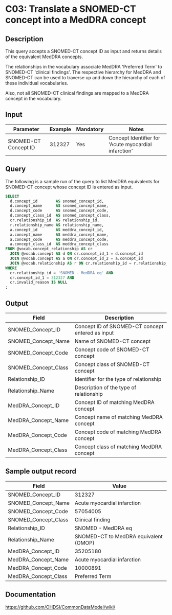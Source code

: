 <!---
Group:condition
Name:C03 Translate a SNOMED-CT concept into a MedDRA concept
Author:Patrick Ryan
CDM Version: 5.3
-->

# C03: Translate a SNOMED-CT concept into a MedDRA concept

## Description
This query accepts a SNOMED-CT concept ID as input and returns details of the equivalent MedDRA concepts.

The relationships in the vocabulary associate MedDRA 'Preferred Term' to SNOMED-CT 'clinical findings'. The respective hierarchy for MedDRA and SNOMED-CT can be used to traverse up and down the hierarchy of each of these individual vocabularies.

Also, not all SNOMED-CT clinical findings are mapped to a MedDRA concept in the vocabulary.

## Input

|  Parameter |  Example |  Mandatory |  Notes |
| --- | --- | --- | --- |
|  SNOMED-CT Concept ID |  312327 |  Yes | Concept Identifier for 'Acute myocardial infarction' |

## Query
The following is a sample run of the query to list MedDRA equivalents for SNOMED-CT concept whose concept ID is entered as input. 

```sql
SELECT
  d.concept_id        AS snomed_concept_id,
  d.concept_name      AS snomed_concept_name,
  d.concept_code      AS snomed_concept_code,
  d.concept_class_id  AS snomed_concept_class,
  cr.relationship_id  AS relationship_id,
  r.relationship_name AS relationship_name,
  a.concept_id        AS meddra_concept_id,
  a.concept_name      AS meddra_concept_name,
  a.concept_code      AS meddra_concept_code,
  a.concept_class_id  AS meddra_concept_class
FROM @vocab.concept_relationship AS cr
  JOIN @vocab.concept AS d ON cr.concept_id_1 = d.concept_id
  JOIN @vocab.concept AS a ON cr.concept_id_2 = a.concept_id
  JOIN @vocab.relationship AS r ON cr.relationship_id = r.relationship_id
WHERE 
  cr.relationship_id = 'SNOMED - MedDRA eq' AND
  cr.concept_id_1 = 312327 AND
  cr.invalid_reason IS NULL
;
```

## Output

|  Field |  Description |
| --- | --- |
|  SNOMED_Concept_ID |  Concept ID of SNOMED-CT concept entered as input |
|  SNOMED_Concept_Name |  Name of SNOMED-CT concept |
|  SNOMED_Concept_Code |  Concept code of SNOMED-CT concept |
|  SNOMED_Concept_Class |  Concept class of SNOMED-CT concept |
|  Relationship_ID |  Identifier for the type of relationship |
|  Relationship_Name |  Description of the type of relationship |
|  MedDRA_Concept_ID |  Concept ID of matching MedDRA concept |
|  MedDRA_Concept_Name |  Concept name of matching MedDRA concept |
|  MedDRA_Concept_Code |  Concept code of matching MedDRA concept |
|  MedDRA_Concept_Class |  Concept class of matching MedDRA concept |

## Sample output record

|  Field |  Value |
| --- | --- |
|  SNOMED_Concept_ID |  312327 |
|  SNOMED_Concept_Name |  Acute myocardial infarction |
|  SNOMED_Concept_Code |  57054005 |
|  SNOMED_Concept_Class |  Clinical finding |
|  Relationship_ID |  SNOMED - MedDRA eq |
|  Relationship_Name |  SNOMED-CT to MedDRA equivalent (OMOP) |
|  MedDRA_Concept_ID |  35205180 |
|  MedDRA_Concept_Name |  Acute myocardial infarction |
|  MedDRA_Concept_Code |  10000891 |
|  MedDRA_Concept_Class |  Preferred Term |

## Documentation
https://github.com/OHDSI/CommonDataModel/wiki/

